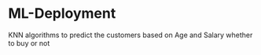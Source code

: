 # ML-Deployment

KNN algorithms to predict the customers based on Age and Salary whether to buy or not
